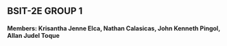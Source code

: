 ## BSIT-2E GROUP 1

#### Members: Krisantha Jenne Elca, Nathan Calasicas, John Kenneth Pingol, Allan Judel Toque
